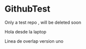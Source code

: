 # GithubTest
Only a test repo , will be deleted soon

Hola desde la laptop

Linea de overlap version uno